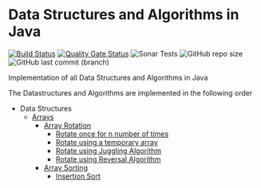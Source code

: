 # Data Structures and Algorithms in Java
[![Build Status](https://travis-ci.org/snemmani/DSAlgo.svg?branch=master)](https://travis-ci.org/snemmani/DSAlgo) [![Quality Gate Status](https://sonarcloud.io/api/project_badges/measure?project=com.snemmani%3Adsalgo&metric=alert_status)](https://sonarcloud.io/dashboard?id=com.snemmani%3Adsalgo) 
![Sonar Tests](https://img.shields.io/sonar/tests/com.snemmani:dsalgo?compact_message&server=https%3A%2F%2Fsonarcloud.io) 
![GitHub repo size](https://img.shields.io/github/repo-size/snemmani/DSAlgo) 
![GitHub last commit (branch)](https://img.shields.io/github/last-commit/snemmani/DSAlgo/master)

Implementation of all Data Structures and Algorithms in Java

The Datastructures and Algorithms are implemented in the following order
* Data Structures
  * [Arrays](./src/main/java/com/snemmani/dsalgo/ds/arrays)
    * [Array Rotation](./src/main/java/com/snemmani/dsalgo/ds/arrays/rotation)
      * [Rotate once for n number of times](./src/main/java/com/snemmani/dsalgo/ds/arrays/rotation/OneAtATimeRotator.java)
      * [Rotate using a temporary array](./src/main/java/com/snemmani/dsalgo/ds/arrays/rotation/ArrayRotatorUsingTempArray.java)
      * [Rotate using Juggling Algorithm](./src/main/java/com/snemmani/dsalgo/ds/arrays/rotation/JugglingRotator.java)
      * [Rotate using Reversal Algorithm](./src/main/java/com/snemmani/dsalgo/ds/arrays/rotation/ReversalArrayRotator.java)
    * [Array Sorting](./src/main/java/com/snemmani/dsalgo/ds/arrays/sorting)
      * [Insertion Sort](./src/main/java/com/snemmani/dsalgo/ds/arrays/sorting/InsertionSort.java)
        
